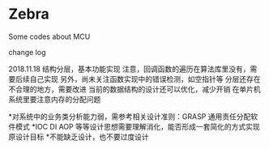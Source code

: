 # Zebra
Some codes about MCU

change log

2018.11.18
结构分层，基本功能实现 
    注意，回调函数的遍历在算法库里没有，需要后续自己实现
    另外，尚未关注函数实现中的错误检测，如空指针等
    分层还存在不合理的地方，需要改进
    当前的数据结构的设计还可以优化，减少开销
    在单片机系统里要注意内存的分配问题


*对系统中的业务类分析能力弱，需参考相关设计准则：GRASP 通用责任分配软件模式
*IOC DI AOP 等等设计思想需要理解消化，能否形成一套简化的方式实现原设计目标
*不能缺乏设计，也不要过度设计

